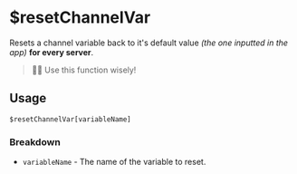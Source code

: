# $resetChannelVar
Resets a channel variable back to it's default value *(the one inputted in the app)* **for every server**.

> 🧙‍♂️ Use this function wisely!

## Usage
```
$resetChannelVar[variableName]
```

### Breakdown
- `variableName` - The name of the variable to reset.
